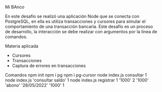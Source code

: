 Mi BAnco 

En este desafío se realizó una aplicación Node que se conecta con PostgreSQL, en ella es utiliza transacciones y cursores para simular el comportamiento de una transacción bancaria. Este desafío es un proceso de desarrollo, la interacción se debe realizar con argumentos por la línea de comandos.

Materia aplicada 
- Cursores
- Transacciones
- Captura de errores en transacciones

Comandos
npm init
npm i pg
npm i pg-cursor
node index.js consultar 1
node index.js 'consultar saldo' 1
node index.js registrar 1 '1000' 2 '1000' 'abono' '28/05/2022' '1000' 1
